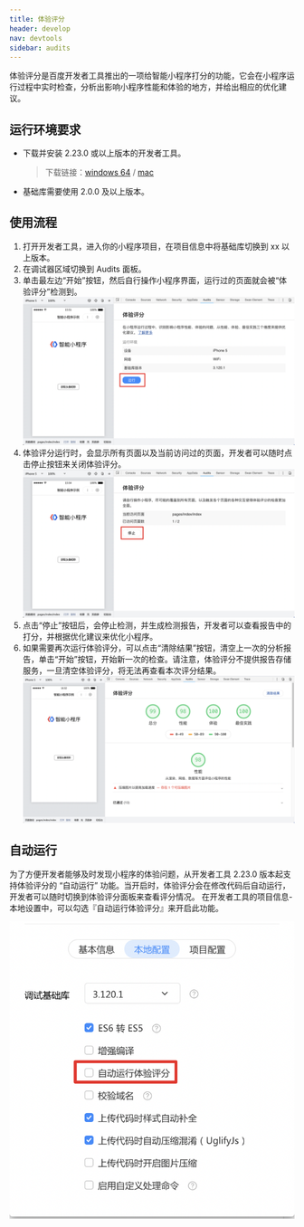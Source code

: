 ```yaml
---
title: 体验评分
header: develop
nav: devtools
sidebar: audits
---
```


体验评分是百度开发者工具推出的一项给智能小程序打分的功能，它会在小程序运行过程中实时检查，分析出影响小程序性能和体验的地方，并给出相应的优化建议。

## 运行环境要求

- 下载并安装 2.23.0 或以上版本的开发者工具。
    > 下载链接：[windows 64](http://smartprogram.baidu.com/mappconsole/api/devDownload?system=windows&type=online) / [mac](http://smartprogram.baidu.com/mappconsole/api/devDownload?system=mac&type=online)

- 基础库需要使用 2.0.0 及以上版本。

## 使用流程
1. 打开开发者工具，进入你的小程序项目，在项目信息中将基础库切换到 xx 以上版本。
2. 在调试器区域切换到 Audits 面板。     
3. 单击最左边“开始”按钮，然后自行操作小程序界面，运行过的页面就会被“体验评分”检测到。
   ![图片](../../../img/tool/audits-1.png)
4. 体验评分运行时，会显示所有页面以及当前访问过的页面，开发者可以随时点击停止按钮来关闭体验评分。     
   ![图片](../../../img/tool/audits-2.png)
5. 点击“停止”按钮后，会停止检测，并生成检测报告，开发者可以查看报告中的打分，并根据优化建议来优化小程序。     
6. 如果需要再次运行体验评分，可以点击“清除结果”按钮，清空上一次的分析报告，单击“开始”按钮，开始新一次的检查。请注意，体验评分不提供报告存储服务，一旦清空体验评分，将无法再查看本次评分结果。
   ![图片](../../../img/tool/audits-3.png)


## 自动运行

为了方便开发者能够及时发现小程序的体验问题，从开发者工具 2.23.0 版本起支持体验评分的 “自动运行” 功能。当开启时，体验评分会在修改代码后自动运行，开发者可以随时切换到体验评分面板来查看评分情况。
在开发者工具的项目信息-本地设置中，可以勾选『自动运行体验评分』来开启此功能。

   ![图片](../../../img/tool/audits-4.png)


